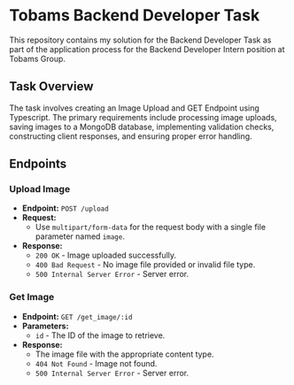 # Tobams Backend Developer Task

This repository contains my solution for the Backend Developer Task as part of the application process for the Backend Developer Intern position at Tobams Group.

## Task Overview

The task involves creating an Image Upload and GET Endpoint using Typescript. The primary requirements include processing image uploads, saving images to a MongoDB database, implementing validation checks, constructing client responses, and ensuring proper error handling.

## Endpoints

### Upload Image
- **Endpoint:** `POST /upload`
- **Request:**
  - Use `multipart/form-data` for the request body with a single file parameter named `image`.
- **Response:**
  - `200 OK` - Image uploaded successfully.
  - `400 Bad Request` - No image file provided or invalid file type.
  - `500 Internal Server Error` - Server error.

### Get Image
- **Endpoint:** `GET /get_image/:id`
- **Parameters:**
  - `id` - The ID of the image to retrieve.
- **Response:**
  - The image file with the appropriate content type.
  - `404 Not Found` - Image not found.
  - `500 Internal Server Error` - Server error.

